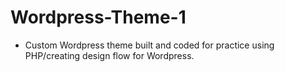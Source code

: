 # Wordpress-Theme-1
- Custom Wordpress theme built and coded for practice using PHP/creating design flow for Wordpress.
